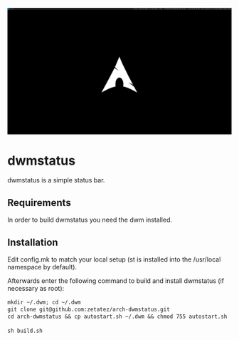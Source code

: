 ![dwm](https://raw.githubusercontent.com/zetatez/arch-dwmstatus/dev/dwmstatus.png)

# dwmstatus
dwmstatus is a simple status bar.

## Requirements
In order to build dwmstatus you need the dwm installed.

## Installation
Edit config.mk to match your local setup (st is installed into
the /usr/local namespace by default).

Afterwards enter the following command to build and install dwmstatus (if
necessary as root):

    mkdir ~/.dwm; cd ~/.dwm
    git clone git@github.com:zetatez/arch-dwmstatus.git
    cd arch-dwmstatus && cp autostart.sh ~/.dwm && chmod 755 autostart.sh

    sh build.sh


